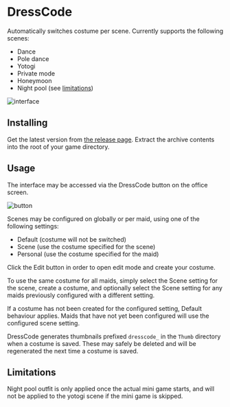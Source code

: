 # DressCode

Automatically switches costume per scene. Currently supports the following scenes:

- Dance
- Pole dance
- Yotogi
- Private mode
- Honeymoon
- Night pool (see [limitations](#limitations))

![interface](https://github.com/Perdition-117/COM3D2.DressCode/assets/87424475/3654fdb4-9005-4a40-8c1e-c13fba093d3e)

## Installing

Get the latest version from [the release page](../../releases/latest). Extract the archive contents into the root of your game directory.

## Usage

The interface may be accessed via the DressCode button on the office screen.

![button](https://user-images.githubusercontent.com/87424475/170781015-1125e75c-cb4f-4c8d-9371-1641b54bdd2c.png)

Scenes may be configured on globally or per maid, using one of the following settings:

- Default (costume will not be switched)
- Scene (use the costume specified for the scene)
- Personal (use the costume specified for the maid)

Click the Edit button in order to open edit mode and create your costume.

To use the same costume for all maids, simply select the Scene setting for the scene, create a costume, and optionally select the Scene setting for any maids previously configured with a different setting.

If a costume has not been created for the configured setting, Default behaviour applies. Maids that have not yet been configured will use the configured scene setting.

DressCode generates thumbnails prefixed `dresscode_` in the `Thumb` directory when a costume is saved. These may safely be deleted and will be regenerated the next time a costume is saved.

## Limitations

Night pool outfit is only applied once the actual mini game starts, and will not be applied to the yotogi scene if the mini game is skipped.
